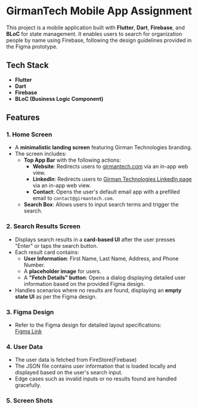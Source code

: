 # GirmanTech Mobile App Assignment

This project is a mobile application built with **Flutter**, **Dart**, **Firebase**, and **BLoC** for state management. It enables users to search for organization people by name using Firebase, following the design guidelines provided in the Figma prototype.

## Tech Stack

- **Flutter**
- **Dart**
- **Firebase**
- **BLoC (Business Logic Component)**

## Features

### 1. Home Screen
- A **minimalistic landing screen** featuring Girman Technologies branding.
- The screen includes:
  - **Top App Bar** with the following actions:
    - **Website**: Redirects users to [girmantech.com](https://girmantech.com) via an in-app web view.
    - **LinkedIn**: Redirects users to [Girman Technologies LinkedIn page](https://www.linkedin.com/company/girmantechnologies) via an in-app web view.
    - **Contact**: Opens the user's default email app with a prefilled email to `contact@girmantech.com`.
  - **Search Box**: Allows users to input search terms and trigger the search.

### 2. Search Results Screen
- Displays search results in a **card-based UI** after the user presses "Enter" or taps the search button.
- Each result card contains:
  - **User Information**: First Name, Last Name, Address, and Phone Number.
  - A **placeholder image** for users.
  - A **"Fetch Details" button**: Opens a dialog displaying detailed user information based on the provided Figma design.
- Handles scenarios where no results are found, displaying an **empty state UI** as per the Figma design.

### 3. Figma Design
- Refer to the Figma design for detailed layout specifications:  
  [Figma Link](https://www.figma.com/design/rJXNcq9yJAZv6T5pMFA0zh/Girman-Mobile-App-Assignment?node-id=1-180&node-type=frame&t=k3rK9zKADlREQFBH-0)

### 4. User Data
- The user data is fetched from FireStore(Firebase)
- The JSON file contains user information that is loaded locally and displayed based on the user's search input.
- Edge cases such as invalid inputs or no results found are handled gracefully.


### 5. Screen Shots
